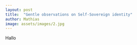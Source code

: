 ```yaml
---
layout: post
title:  "Gentle observations on Self-Sovereign identity"
author: Mathias
image: assets/images/2.jpg
---
```



Hallo
